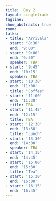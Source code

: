 ```yaml
---
title:  Day 2
layout: singletrack
tagline: 
show_abstracts: true
room:
talks:
- title: "Arrivals"
  start: "8:30"
  end: "9:00"
- start: "9:00"
  end: "9:30"
  speaker: TBA
- start: '9:45'
  end: '10:15'
  speaker: TBA
- start: '10:30'
  end: '11:00'
  title: "Coffee"
- start: '11:00'
  end: '11:30'
  title: TBA
- start: '11:45'
  end: '12:15'
  title: TBA
- start: '12:30'
  end: '13:30'
  title: "Lunch"
- start: '13:30'
  end: '14:00'
  speaker: TBA
- start: '14:15'
  end: '14:45'
- start: '15:00'
  end: '15:30'
  title: "Tea"
- start: '15:30'
  end: '16:00'
- start: '16:15'
  end: '16:45'
---
```



